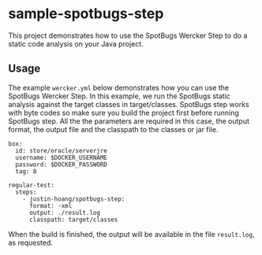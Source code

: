 # sample-spotbugs-step

This project demonstrates how to use the SpotBugs Wercker Step to do a static code analysis on your Java project.

## Usage
The example `wercker.yml` below demonstrates how you can use the SpotBugs Wercker Step.
In this example, we run the SpotBugs static analysis against the target classes in target/classes.
SpotBugs step works with byte codes so make sure you build the project first before running SpotBugs step.
All the the parameters are required in this case, the output format, the output file and the classpath to the classes or jar file.

```
box:
  id: store/oracle/serverjre
  username: $DOCKER_USERNAME
  password: $DOCKER_PASSWORD
  tag: 8

regular-test:
  steps:
    - justin-hoang/spotbugs-step:
      format: -xml
      output: ./result.log
      classpath: target/classes
```

When the build is finished, the output will be available in the file `result.log`, as requested.
